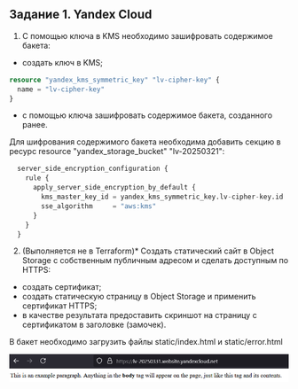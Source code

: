 ## Задание 1. Yandex Cloud   

1. С помощью ключа в KMS необходимо зашифровать содержимое бакета:

 - создать ключ в KMS;

```terraform
resource "yandex_kms_symmetric_key" "lv-cipher-key" {
  name = "lv-cipher-key"
}
```

 - с помощью ключа зашифровать содержимое бакета, созданного ранее.

Для шифрования содержимого бакета необходима добавить секцию в ресурс resource "yandex_storage_bucket" "lv-20250321":

```terraform
  server_side_encryption_configuration {
    rule {
      apply_server_side_encryption_by_default {
        kms_master_key_id = yandex_kms_symmetric_key.lv-cipher-key.id
        sse_algorithm     = "aws:kms"
      }
    }
  }
```

2. (Выполняется не в Terraform)* Создать статический сайт в Object Storage c собственным публичным адресом и сделать доступным по HTTPS:

 - создать сертификат;
 - создать статическую страницу в Object Storage и применить сертификат HTTPS;
 - в качестве результата предоставить скриншот на страницу с сертификатом в заголовке (замочек).

В бакет необходимо загрузить файлы static/index.html и static/error.html

![screenshot](src/img/1.png)
